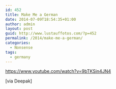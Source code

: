 ```yaml
---
id: 452
title: Make Me a German
date: 2014-07-09T18:54:35+01:00
author: admin
layout: post
guid: http://www.lustauffotos.com/?p=452
permalink: /2014/make-me-a-german/
categories:
  - Nonsense
tags:
  - germany
---
```

<https://www.youtube.com/watch?v=9bTKSin4JN4>

[via Deepak]